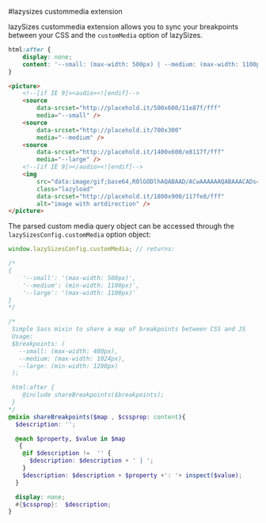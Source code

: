 #lazysizes custommedia extension

lazySizes custommedia extension allows you to sync your breakpoints between your CSS and the ``customMedia`` option of lazySizes.

```css
html:after {
	display: none;
	content: '--small: (max-width: 500px) | --medium: (max-width: 1100px) | --large: (max-width: 1500px)';
}
```

```html
<picture>
	<!--[if IE 9]><audio><![endif]-->
	<source
		data-srcset="http://placehold.it/500x600/11e87f/fff"
		media="--small" />
	<source
		data-srcset="http://placehold.it/700x300"
		media="--medium" />
	<source
		data-srcset="http://placehold.it/1400x600/e8117f/fff"
		media="--large" />
	<!--[if IE 9]></audio><![endif]-->
	<img
		src="data:image/gif;base64,R0lGODlhAQABAAD/ACwAAAAAAQABAAACADs="
		class="lazyload"
		data-srcset="http://placehold.it/1800x900/117fe8/fff"
		alt="image with artdirection" />
</picture>
```

The parsed custom media query object can be accessed through the ``lazySizesConfig.customMedia`` option object:

```js
window.lazySizesConfig.customMedia; // returns:

/*
{
	'--small': '(max-width: 500px)',
    '--medium': (min-width: 1100px)',
    '--large': '(max-width: 1100px)'
}
*/
```

```scss
/*
 Simple Sass mixin to share a map of breakpoints between CSS and JS
 Usage:
 $breakpoints: (
   --small: (max-width: 480px),
   --medium: (max-width: 1024px),
   --large: (min-width: 1280px)
 );

 html:after {
 	@include shareBreakpoints($breakpoints);
 }
*/
@mixin shareBreakpoints($map , $cssprop: content){
  $description: '';

  @each $property, $value in $map
   {
    @if $description !=  '' {
      $description: $description + ' | ';
    }
    $description: $description + $property +': '+ inspect($value);
  }

  display: none;
  #{$cssprop}:  $description;
}
```



